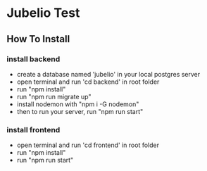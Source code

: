 # Jubelio Test

## How To Install

### install backend

- create a database named 'jubelio' in your local postgres server
- open terminal and run 'cd backend' in root folder
- run "npm install"
- run "npm run migrate up"
- install nodemon with "npm i -G nodemon"
- then to run your server, run "npm run start"

### install frontend

- open terminal and run 'cd frontend' in root folder
- run "npm install"
- run "npm run start"
